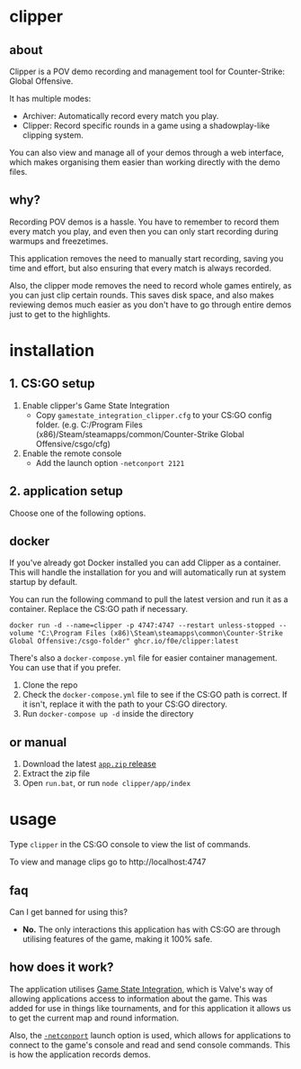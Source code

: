 # clipper

## about

Clipper is a POV demo recording and management tool for Counter-Strike: Global Offensive.

It has multiple modes:

- Archiver: Automatically record every match you play.
- Clipper: Record specific rounds in a game using a shadowplay-like clipping system.

You can also view and manage all of your demos through a web interface, which makes organising them easier than working directly with the demo files.

## why?

Recording POV demos is a hassle. You have to remember to record them every match you play, and even then you can only start recording during warmups and freezetimes.

This application removes the need to manually start recording, saving you time and effort, but also ensuring that every match is always recorded.

Also, the clipper mode removes the need to record whole games entirely, as you can just clip certain rounds. This saves disk space, and also makes reviewing demos much easier as you don't have to go through entire demos just to get to the highlights.

# installation

## 1. CS:GO setup

1. Enable clipper's Game State Integration
   - Copy `gamestate_integration_clipper.cfg` to your CS:GO config folder. (e.g. C:/Program Files (x86)/Steam/steamapps/common/Counter-Strike Global Offensive/csgo/cfg)
2. Enable the remote console
   - Add the launch option `-netconport 2121`

## 2. application setup

Choose one of the following options.

## docker

If you've already got Docker installed you can add Clipper as a container. This will handle the installation for you and will automatically run at system startup by default.

You can run the following command to pull the latest version and run it as a container. Replace the CS:GO path if necessary.

```
docker run -d --name=clipper -p 4747:4747 --restart unless-stopped --volume "C:\Program Files (x86)\Steam\steamapps\common\Counter-Strike Global Offensive:/csgo-folder" ghcr.io/f0e/clipper:latest
```

There's also a `docker-compose.yml` file for easier container management. You can use that if you prefer.

1. Clone the repo
2. Check the `docker-compose.yml` file to see if the CS:GO path is correct. If it isn't, replace it with the path to your CS:GO directory.
3. Run `docker-compose up -d` inside the directory

## **or** manual

1. Download the latest [`app.zip` release](https://github.com/f0e/clipper/releases/latest)
2. Extract the zip file
3. Open `run.bat`, or run `node clipper/app/index`

# usage

Type `clipper` in the CS:GO console to view the list of commands.

To view and manage clips go to http://localhost:4747

## faq

Can I get banned for using this?

- **No.** The only interactions this application has with CS:GO are through utilising features of the game, making it 100% safe.

## how does it work?

The application utilises [Game State Integration](https://developer.valvesoftware.com/wiki/Counter-Strike:_Global_Offensive_Game_State_Integration), which is Valve's way of allowing applications access to information about the game. This was added for use in things like tournaments, and for this application it allows us to get the current map and round information.

Also, the [`-netconport`](https://developer.valvesoftware.com/wiki/Command_Line_Options) launch option is used, which allows for applications to connect to the game's console and read and send console commands. This is how the application records demos.
